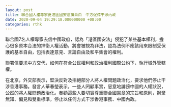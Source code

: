 ```yaml
---
layout: post
title: 聯合國人權專家憂港區國安法損自由　中方促停干涉內政
date: 2020-09-04 19:29:18.000000000 +08:00
categories: rthk
---
```


聯合國7名人權專家去信中國政府，認為「港區國安法」侵犯了某些基本權利，擔心很多原本合法的捍衛人權活動，將會被視為非法，認為法例不應該用來限制受保護的基本自由，包括表達意見、言論自由及和平集會的權利。

聯署信要求中方交代，如何在符合公民權利和政治權利國際公約下，執行域外管轄權。

在北京，外交部表示，堅決反對及拒絕部分人將人權問題政治化，要求他們停止干涉香港事務。發言人華春瑩表示，一些人罔顧事實，惡意地誹謗中國的人權狀況，公然的將人權問題政治化。奉勸這些人要切實尊重聯合國憲章的宗旨和原則，摒棄無知、偏見和雙重標準，停止以任何方式干涉香港事務、中國內政。
